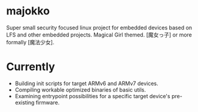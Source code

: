 # majokko
Super small security focused linux project for embedded devices based on LFS and other embedded projects. Magical Girl themed. [魔女っ子] or more formally [魔法少女].
# Currently
- Building init scripts for target ARMv6 and ARMv7 devices. 
- Compiling workable optimized binaries of basic utils.
- Examining entrypoint possibilities for a specific target device's pre-existing firmware.

